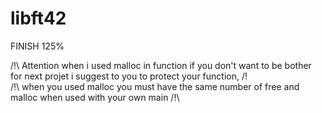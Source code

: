 # libft42
FINISH 125%

/!\  Attention when i used malloc in function if you don't want to be bother for next projet i suggest to you to protect your function, /!\
/!\  when you used malloc you must have the same number of free and malloc when used with your own main                                 /!\
